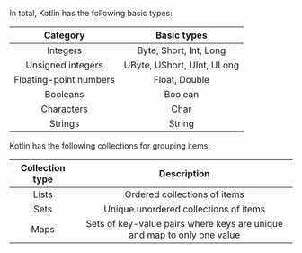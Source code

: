 In total, Kotlin has the following basic types:

|       Category         |         Basic types         |
|:----------------------:|:---------------------------:|
|        Integers        |   Byte, Short, Int, Long    |
|   Unsigned integers    |UByte, UShort, UInt, ULong   |
| Floating-point numbers |        Float, Double        |
|        Booleans        |           Boolean           |
|       Characters       |            Char             |
|        Strings         |           String            |

Kotlin has the following collections for grouping items:

| Collection type |                               Description                               |
|:---------------:|:-----------------------------------------------------------------------:|
|      Lists      |                      Ordered collections of items                       |
|      Sets       |                  Unique unordered collections of items                  |
|      Maps       | Sets of key-value pairs where keys are unique and map to only one value |



